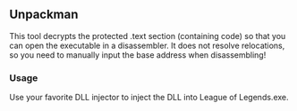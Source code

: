 ## Unpackman

This tool decrypts the protected .text section (containing code) so that you can open the executable in a disassembler. It does not resolve relocations, so you need to manually input the base address when disassembling!

### Usage

Use your favorite DLL injector to inject the DLL into League of Legends.exe.
